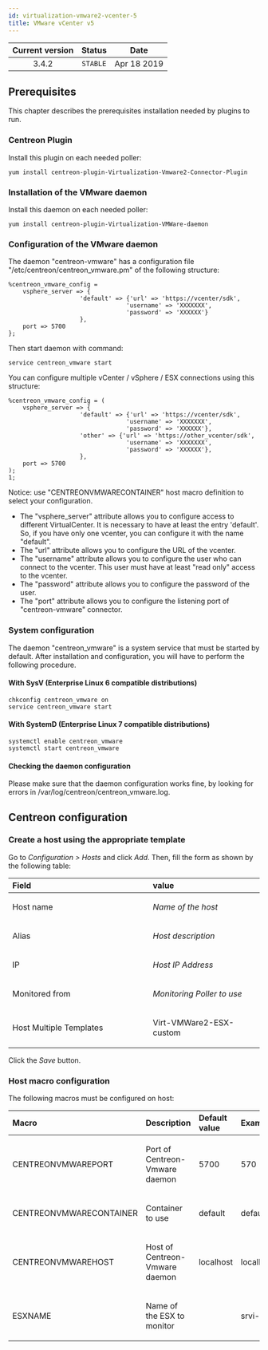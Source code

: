 ```yaml
---
id: virtualization-vmware2-vcenter-5
title: VMware vCenter v5
---
```


| Current version | Status | Date |
| :-: | :-: | :-: |
| 3.4.2 | `STABLE` | Apr 18 2019 |

## Prerequisites
This chapter describes the prerequisites installation needed by plugins to run.

### Centreon Plugin
Install this plugin on each needed poller:

    yum install centreon-plugin-Virtualization-Vmware2-Connector-Plugin

### Installation of the VMware daemon
Install this daemon on each needed poller:

    yum install centreon-plugin-Virtualization-VMWare-daemon

### Configuration of the VMware daemon
The daemon "centreon-vmware" has a configuration file "/etc/centreon/centreon\_vmware.pm" of the following structure:

    %centreon_vmware_config =   
        vsphere_server => {
                        'default' => {'url' => 'https://vcenter/sdk',
                                     'username' => 'XXXXXXX',
                                     'password' => 'XXXXXX'}
                        }, 
        port => 5700
    };  

Then start daemon with command:

    service centreon_vmware start

You can configure multiple vCenter / vSphere / ESX connections using this structure:

    %centreon_vmware_config = (
        vsphere_server => {
                        'default' => {'url' => 'https://vcenter/sdk',
                                     'username' => 'XXXXXXX',
                                     'password' => 'XXXXXX'},
                        'other' => {'url' => 'https://other_vcenter/sdk',
                                     'username' => 'XXXXXXX',
                                     'password' => 'XXXXXX'},
                        },
        port => 5700
    );
    1;

Notice: use "CENTREONVMWARECONTAINER" host macro definition to select your configuration.

* The "vsphere\_server" attribute allows you to configure access to
different VirtualCenter. It is necessary to have at least the entry
'default'. So, if you have only one vcenter, you can configure it with
the name "default".
* The "url" attribute allows you to configure the URL of the vcenter.
* The "username" attribute allows you to configure the user who can
connect to the vcenter. This user must have at least "read only" access
to the vcenter.
* The "password" attribute allows you to configure the password of the
user.
* The "port" attribute allows you to configure the listening port of
"centreon-vmware" connector.


### System configuration
The daemon "centreon_vmware" is a system service that must be started by default.
After installation and configuration, you will have to perform the following procedure.

#### With SysV (Enterprise Linux 6 compatible distributions)

    chkconfig centreon_vmware on
    service centreon_vmware start

#### With SystemD (Enterprise Linux 7 compatible distributions)

    systemctl enable centreon_vmware
    systemctl start centreon_vmware

#### Checking the daemon configuration 

Please make sure that the daemon configuration works fine, by looking for errors in /var/log/centreon/centreon_vmware.log.

## Centreon configuration
### Create a host using the appropriate template
Go to *Configuration &gt; Hosts* and click *Add*. Then, fill the form as
shown by the following table:

<table>
<colgroup>
<col width="52%" />
<col width="41%" />
</colgroup>
<thead>
<tr class="header">
<th align="left">Field</th>
<th align="left">value</th>
</tr>
</thead>
<tbody>
<tr class="odd">
<td align="left"><p>Host name</p></td>
<td align="left"><p><em>Name of the host</em></p></td>
</tr>
<tr class="even">
<td align="left"><p>Alias</p></td>
<td align="left"><p><em>Host description</em></p></td>
</tr>
<tr class="odd">
<td align="left"><p>IP</p></td>
<td align="left"><p><em>Host IP Address</em></p></td>
</tr>
<tr class="even">
<td align="left"><p>Monitored from</p></td>
<td align="left"><p><em>Monitoring Poller to use</em></p></td>
</tr>
<tr class="odd">
<td align="left"><p>Host Multiple Templates</p></td>
<td align="left"><p>Virt-VMWare2-ESX-custom</p></td>
</tr>
</tbody>
</table>

Click the *Save* button.

### Host macro configuration
The following macros must be configured on host:

<table>
<colgroup>
<col width="25%" />
<col width="44%" />
<col width="18%" />
<col width="12%" />
</colgroup>
<thead>
<tr class="header">
<th align="left">Macro</th>
<th align="left">Description</th>
<th align="left">Default value</th>
<th align="left">Example</th>
</tr>
</thead>
<tbody>
<tr class="odd">
<td align="left"><p>CENTREONVMWAREPORT</p></td>
<td align="left"><p>Port of Centreon-Vmware daemon</p></td>
<td align="left"><p>5700</p></td>
<td align="left"><p>570</p></td>
</tr>
<tr class="even">
<td align="left"><p>CENTREONVMWARECONTAINER</p></td>
<td align="left"><p>Container to use</p></td>
<td align="left"><p>default</p></td>
<td align="left"><p>default</p></td>
</tr>
<tr class="odd">
<td align="left"><p>CENTREONVMWAREHOST</p></td>
<td align="left"><p>Host of Centreon-Vmware daemon</p></td>
<td align="left"><p>localhost</p></td>
<td align="left"><p>localhost</p></td>
</tr>
<tr class="even">
<td align="left"><p>ESXNAME</p></td>
<td align="left"><p>Name of the ESX to monitor</p></td>
<td align="left"></td>
<td align="left"><p>srvi-esx</p></td>
</tr>
</tbody>
</table>

